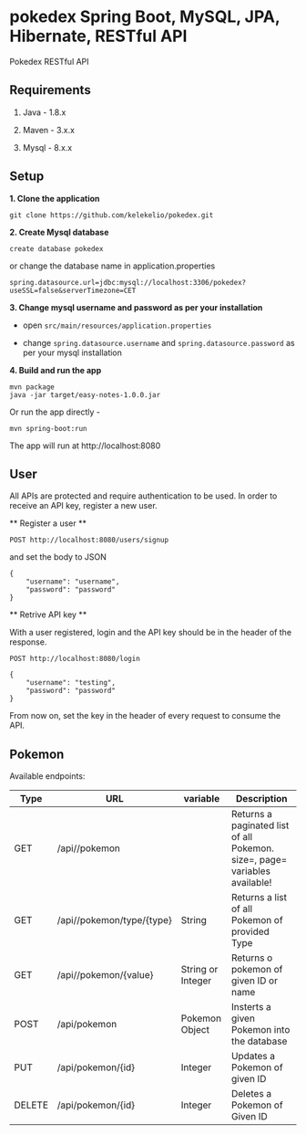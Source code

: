 # pokedex Spring Boot, MySQL, JPA, Hibernate, RESTful API
Pokedex RESTful API


## Requirements
1. Java - 1.8.x

2. Maven - 3.x.x

3. Mysql - 8.x.x

## Setup
**1. Clone the application**

```
git clone https://github.com/kelekelio/pokedex.git
```

**2. Create Mysql database**
```
create database pokedex
```

or change the database name in application.properties
```
spring.datasource.url=jdbc:mysql://localhost:3306/pokedex?useSSL=false&serverTimezone=CET
```

**3. Change mysql username and password as per your installation**

+ open `src/main/resources/application.properties`

+ change `spring.datasource.username` and `spring.datasource.password` as per your mysql installation


**4. Build and run the app**

```
mvn package
java -jar target/easy-notes-1.0.0.jar
```

Or run the app directly -

```
mvn spring-boot:run
```

The app will run at http://localhost:8080

## User

All APIs are protected and require authentication to be used.
In order to receive an API key, register a new user.

** Register a user **


```
POST http://localhost:8080/users/signup
```

and set the body to JSON
```
{
    "username": "username",
    "password": "password"
}
```

** Retrive API key **

With a user registered, login and the API key should be in the header of the response.


```
POST http://localhost:8080/login
```

```
{
    "username": "testing",
    "password": "password"
}
```

From now on, set the key in the header of every request to consume the API.

## Pokemon

Available endpoints:

|Type|URL|variable|Description|
|---|---|---|---|
|GET|/api//pokemon||Returns a paginated list of all Pokemon. size=, page= variables available!
|GET|/api//pokemon/type/{type}|String|Returns a list of all Pokemon of provided Type|
|GET|/api//pokemon/{value}|String or Integer|Returns o pokemon of given ID or name|
|POST|/api/pokemon|Pokemon Object|Insterts a given Pokemon into the database|
|PUT|/api/pokemon/{id}|Integer|Updates a Pokemon of given ID|
|DELETE|/api/pokemon/{id}|Integer|Deletes a Pokemon of Given ID|


